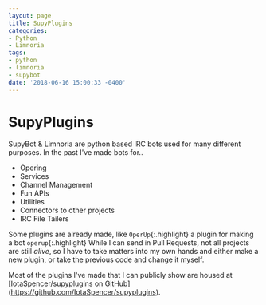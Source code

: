 ```yaml
---
layout: page
title: SupyPlugins
categories:
- Python
- Limnoria
tags:
- python
- limnoria
- supybot
date: '2018-06-16 15:00:33 -0400'
---
```

# SupyPlugins

SupyBot & Limnoria are python  based IRC bots used for many different purposes.
In the past I've made bots for..

* Opering
* Services
* Channel Management
* Fun APIs
* Utilities
* Connectors to other projects
* IRC File Tailers

Some plugins are already made, like `OperUp`{:.highlight} a plugin for making a bot `operup`{:.highlight}
While I can send in Pull Requests, not all projects are still *alive*, so I have to take matters into my own hands
and either make a new plugin, or take the previous code and change it myself.

Most of the plugins I've made that I can publicly show are housed at [IotaSpencer/supyplugins on GitHub]
(https://github.com/IotaSpencer/supyplugins).
